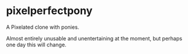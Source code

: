 pixelperfectpony
================

A Pixelated clone with ponies.

Almost entirely unusable and unentertaining at the moment, but perhaps one day this will change.
